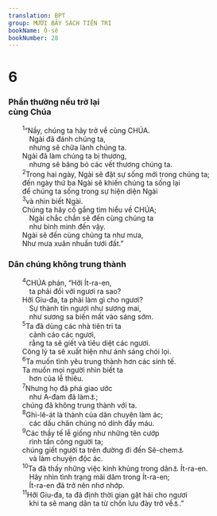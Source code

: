 ```yaml
---
translation: BPT
group: MƯỜI BẢY SÁCH TIÊN TRI
bookName: Ô-sê 
bookNumber: 28
---
```


<div class="title"><h1>6</h1><h3>Phần thưởng nếu trở lại<br/>cùng Chúa</h3></div>
<span class="verse os_6_1">  <sup>1</sup>“Nầy, chúng ta hãy trở về cùng CHÚA.<br/>   Ngài đã đánh chúng ta,<br/>   nhưng sẽ chữa lành chúng ta.<br/>  Ngài đã làm chúng ta bị thương,<br/>   nhưng sẽ băng bó các vết thương chúng ta.<br/></span>
<span class="verse os_6_2">  <sup>2</sup>Trong hai ngày, Ngài sẽ đặt sự sống mới trong chúng ta;<br/>  đến ngày thứ ba Ngài sẽ khiến chúng ta sống lại<br/>  để chúng ta sống trong sự hiện diện Ngài<br/></span>
<span class="verse os_6_3">  <sup>3</sup>và nhìn biết Ngài.<br/>  Chúng ta hãy cố gắng tìm hiểu về CHÚA;<br/>   Ngài chắc chắn sẽ đến cùng chúng ta<br/>   như bình minh đến vậy.<br/>  Ngài sẽ đến cùng chúng ta như mưa,<br/>  Như mưa xuân nhuần tưới đất.”<br/></span>
<div class="title"><h3>Dân chúng không trung thành</h3></div>
<span class="verse os_6_4">  <sup>4</sup>CHÚA phán, “Hỡi Ít-ra-en,<br/>   ta phải đối với ngươi ra sao?<br/>  Hỡi Giu-đa, ta phải làm gì cho ngươi?<br/>   Sự thành tín ngươi như sương mai,<br/>   như sương sa biến mất vào sáng sớm.<br/></span>
<span class="verse os_6_5">  <sup>5</sup>Ta đã dùng các nhà tiên tri ta<br/>   cảnh cáo các ngươi,<br/>   rằng ta sẽ giết và tiêu diệt các ngươi.<br/>  Công lý ta sẽ xuất hiện như ánh sáng chói lọi.<br/></span>
<span class="verse os_6_6">  <sup>6</sup>Ta muốn tình yêu trung thành hơn các sinh tế.<br/>  Ta muốn mọi người nhìn biết ta<br/>   hơn của lễ thiêu.<br/></span>
<span class="verse os_6_7">  <sup>7</sup>Nhưng họ đã phá giao ước<br/>   như A-đam đã làm<a data-toggle="tooltip" data-placement="bottom" title="Xem Sáng 3.">⚓</a>;<br/>  chúng đã không trung thành với ta.<br/></span>
<span class="verse os_6_8">  <sup>8</sup>Ghi-lê-át là thành của dân chuyên làm ác;<br/>   các dấu chân chúng nó dính đầy máu.<br/></span>
<span class="verse os_6_9">  <sup>9</sup>Các thầy tế lễ giống như những tên cướp<br/>   rình tấn công người ta;<br/>  chúng giết người ta trên đường đi đến Sê-chem<a data-toggle="tooltip" data-placement="bottom" title="Một thành ẩn náu mà dân chúng có thể đến để được bảo vệ.">⚓</a><br/>   và làm chuyện độc ác.<br/></span>
<span class="verse os_6_10">  <sup>10</sup>Ta đã thấy những việc kinh khủng trong dân<a data-toggle="tooltip" data-placement="bottom" title="Nguyên văn, “nhà.” Đây có thể ám chỉ hoàng gia của xứ Ít-ra-en.">⚓</a> Ít-ra-en.<br/>   Hãy nhìn tình trạng mãi dâm trong Ít-ra-en;<br/>   Ít-ra-en đã trở nên nhơ nhớp.<br/></span>
<span class="verse os_6_11">  <sup>11</sup>Hỡi Giu-đa, ta đã định thời gian gặt hái cho ngươi<br/>   khi ta sẽ mang dân ta từ chốn lưu đày trở về<a data-toggle="tooltip" data-placement="bottom" title="Hay “Việc ấy sẽ xảy ra khi ta phục hồi tài sản của dân ta.”">⚓</a>.”<br/></span>
